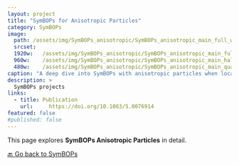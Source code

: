 ```yaml
---
layout: project
title: "SymBOPs for Anisotropic Particles"
category: SymBOPs
image: 
  path: /assets/img/SymBOPs_anisotropic/SymBOPs_anisotropic_main_full_w_bg.png
  srcset:
  1920w:   /assets/img/SymBOPs_anisotropic/SymBOPs_anisotropic_main_full_w_bg.png
  960w:    /assets/img/SymBOPs_anisotropic/SymBOPs_anisotropic_main_half.png
  480w:    /assets/img/SymBOPs_anisotropic/SymBOPs_anisotropic_main_quarter.png
caption: "A deep dive into SymBOPs with anisotropic particles when local particle orientational information is known."
description: >
  SymBOPs projects
links:
  - title: Publication
    url:     https://doi.org/10.1063/5.0076914
featured: false
#published: false
---
```


This page explores **SymBOPs Anisotropic Particles** in detail.

[🔙 Go back to SymBOPs](../SymBOPs/)
